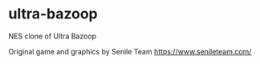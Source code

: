 # ultra-bazoop
NES clone of Ultra Bazoop

Original game and graphics by Senile Team https://www.senileteam.com/
